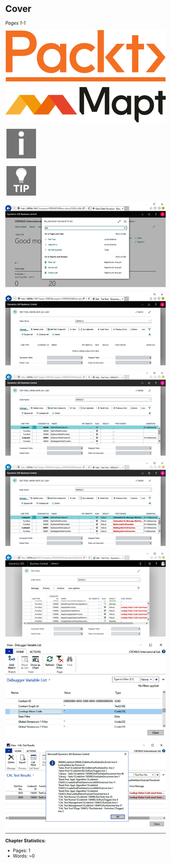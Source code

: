 # Cover

*Pages 1-1*

![Image from page 1](../images/page_1_img_3.png)

![Image from page 1](../images/page_1_img_5.png)

![Image from page 1](../images/page_1_img_7.png)

![Image from page 1](../images/page_1_img_9.png)

![Image from page 1](../images/page_1_img_18.png)

![Image from page 1](../images/page_1_img_19.png)

![Image from page 1](../images/page_1_img_21.png)

![Image from page 1](../images/page_1_img_22.png)

![Image from page 1](../images/page_1_img_54.png)

![Image from page 1](../images/page_1_img_63.png)

![Image from page 1](../images/page_1_img_67.png)

---

**Chapter Statistics:**
- Pages: 1
- Words: ~0
